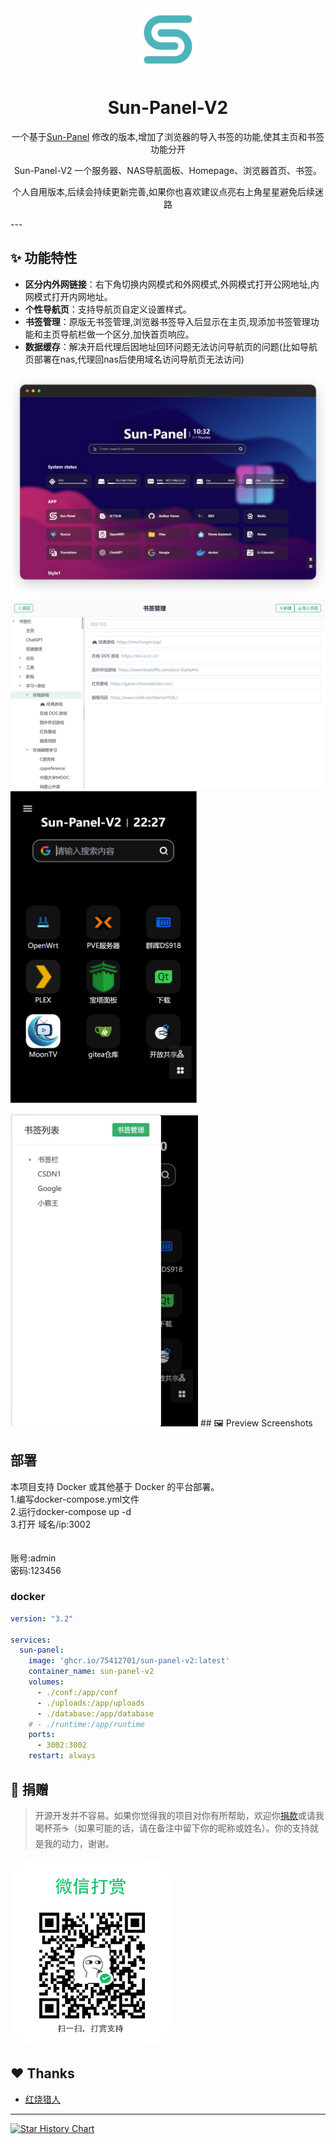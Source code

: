 
<div align=center>

<img src="./doc/images/logo.png" width="100" height="100" />

# Sun-Panel-V2

一个基于[Sun-Panel](https://github.com/hslr-s/sun-panel)   修改的版本,增加了浏览器的导入书签的功能,使其主页和书签功能分开

Sun-Panel-V2 一个服务器、NAS导航面板、Homepage、浏览器首页、书签。

个人自用版本,后续会持续更新完善,如果你也喜欢建议点亮右上角星星避免后续迷路
</div>
---

## ✨ 功能特性

-  **区分内外网链接**：右下角切换内网模式和外网模式,外网模式打开公网地址,内网模式打开内网地址。
-  **个性导航页**：支持导航页自定义设置样式。
-  **书签管理**：原版无书签管理,浏览器书签导入后显示在主页,现添加书签管理功能和主页导航栏做一个区分,加快首页响应。
- **数据缓存**：解决开启代理后因地址回环问题无法访问导航页的问题(比如导航页部署在nas,代理回nas后使用域名访问导航页无法访问)


![](./doc/images/main-dark.png)
![](./doc/images/shuqianguanli.png)
<img src="./doc/images/ydsy.png" alt="示例图片" width="300" height="500">

<img src="./doc/images/ydsy2.png" alt="示例图片" width="300" height="500">
## 🖼️ Preview Screenshots



## 部署
本项目支持 Docker 或其他基于 Docker 的平台部署。<br>
1.编写docker-compose.yml文件<br>
2.运行docker-compose up -d<br>
3.打开 域名/ip:3002<br><br><br>
账号:admin<br>
密码:123456
### docker

```yml
version: "3.2"

services:
  sun-panel:
    image: 'ghcr.io/75412701/sun-panel-v2:latest'
    container_name: sun-panel-v2
    volumes:
      - ./conf:/app/conf
      - ./uploads:/app/uploads
      - ./database:/app/database
    # - ./runtime:/app/runtime
    ports:
      - 3002:3002
    restart: always
```

## 🍵 捐赠

> 开源开发并不容易。如果你觉得我的项目对你有所帮助，欢迎你[捐款](./doc/donate.md)或请我喝杯茶☕（如果可能的话，请在备注中留下你的昵称或姓名）。你的支持就是我的动力，谢谢。



<img height="300" src="./doc/images/donate/weixin.png"/>



## ❤️ Thanks

- [红烧猎人](https://blog.enianteam.com/u/sun/content/11)

---

[![Star History Chart](https://api.star-history.com/svg?repos=hslr-s/sun-panel&type=Date)](https://star-history.com/#hslr-s/sun-panel&Date)
